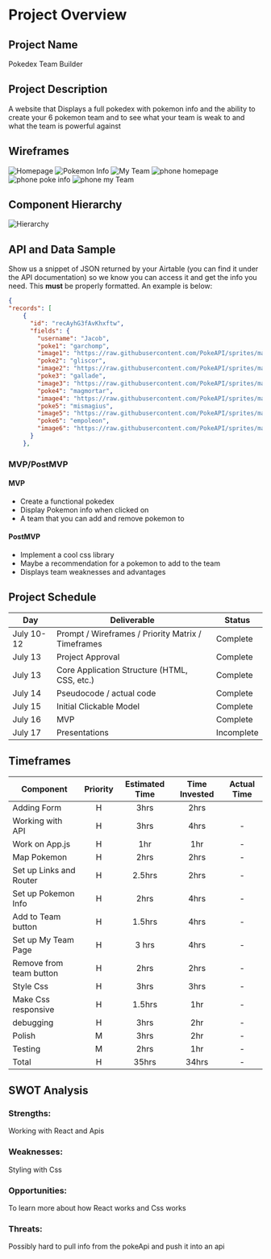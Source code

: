 # Project Overview

## Project Name

Pokedex Team Builder

## Project Description

A website that Displays a full pokedex with pokemon info and the ability to create your 6 pokemon team and to see what your team is weak to and what the team is powerful against

## Wireframes

![Homepage](https://github.com/Jacobdye99/Pokedex-team-builder/blob/main/Assets/Project%202%20mocks%20-%20Pokedex_home.png)
![Pokemon Info](https://github.com/Jacobdye99/Pokedex-team-builder/blob/main/Assets/Project%202%20mocks%20-%20Pokemon%20Info.png)
![My Team](https://github.com/Jacobdye99/Pokedex-team-builder/blob/main/Assets/Project%202%20mocks%20-%20My%20Team_.png)
![phone homepage](https://github.com/Jacobdye99/Pokedex-team-builder/blob/main/Assets/Project%202%20mocks%20-%20Android.png)
![phone poke info](https://github.com/Jacobdye99/Pokedex-team-builder/blob/main/Assets/Project%202%20mocks%20-%20Android%20(2).png)
![phone my Team](https://github.com/Jacobdye99/Pokedex-team-builder/blob/main/Assets/Project%202%20mocks%20-%20Android%20(1).png)

## Component Hierarchy
![Hierarchy](https://github.com/Jacobdye99/Pokedex-team-builder/blob/main/Assets/Project%202%20Heirarchy.png)

## API and Data Sample

Show us a snippet of JSON returned by your Airtable (you can find it under the API documentation) so we know you can access it and get the info you need. This __must__ be properly formatted. An example is below:

```json
{
"records": [
    {
      "id": "recAyhG3fAvKhxftw",
      "fields": {
        "username": "Jacob",
        "poke1": "garchomp",
        "image1": "https://raw.githubusercontent.com/PokeAPI/sprites/master/sprites/pokemon/445.png",
        "poke2": "gliscor",
        "image2": "https://raw.githubusercontent.com/PokeAPI/sprites/master/sprites/pokemon/472.png",
        "poke3": "gallade",
        "image3": "https://raw.githubusercontent.com/PokeAPI/sprites/master/sprites/pokemon/475.png",
        "poke4": "magmortar",
        "image4": "https://raw.githubusercontent.com/PokeAPI/sprites/master/sprites/pokemon/467.png",
        "poke5": "mismagius",
        "image5": "https://raw.githubusercontent.com/PokeAPI/sprites/master/sprites/pokemon/429.png",
        "poke6": "empoleon",
        "image6": "https://raw.githubusercontent.com/PokeAPI/sprites/master/sprites/pokemon/395.png"
      }
    },
```

### MVP/PostMVP


#### MVP 

- Create a functional pokedex 
- Display Pokemon info when clicked on
- A team that you can add and remove pokemon to

#### PostMVP  

- Implement a cool css library
- Maybe a recommendation for a pokemon to add to the team
- Displays team weaknesses and advantages 

## Project Schedule

|  Day | Deliverable | Status
|---|---| ---|
|July 10-12| Prompt / Wireframes / Priority Matrix / Timeframes | Complete
|July 13| Project Approval | Complete
|July 13| Core Application Structure (HTML, CSS, etc.) | Complete
|July 14| Pseudocode / actual code | Complete
|July 15| Initial Clickable Model  | Complete
|July 16| MVP | Complete
|July 17| Presentations | Incomplete

## Timeframes


| Component | Priority | Estimated Time | Time Invested | Actual Time |
| --- | :---: |  :---: | :---: | :---: |
| Adding Form | H | 3hrs| 2hrs |
| Working with API | H | 3hrs| 4hrs | - |
| Work on App.js | H | 1hr | 1hr | - |
| Map Pokemon | H | 2hrs| 2hrs | - |
| Set up Links and Router| H | 2.5hrs | 2hrs | - |
| Set up Pokemon Info | H | 2hrs | 4hrs  | - |
| Add to Team button | H | 1.5hrs | 4hrs | - |
| Set up My Team Page | H | 3 hrs | 4hrs | - |
| Remove from team button | H | 2hrs | 2hrs | - |
| Style Css | H | 3hrs | 3hrs | - |
| Make Css responsive | H | 1.5hrs | 1hr | - |
| debugging | H | 3hrs | 2hr | - |
| Polish | M | 3hrs | 2hr | - |
| Testing | M | 2hrs | 1hr | - |
| Total | H | 35hrs| 34hrs | - |

## SWOT Analysis

### Strengths:
Working with React and Apis
### Weaknesses:
Styling with Css
### Opportunities:
To learn more about how React works and Css works
### Threats:
Possibly hard to pull info from the pokeApi and push it into an api
